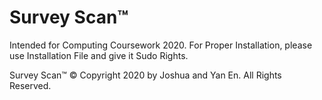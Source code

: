 # Survey Scan™
Intended for Computing Coursework 2020. 
For Proper Installation, please use Installation File and give it Sudo Rights. 

Survey Scan™ © Copyright 2020 by Joshua and Yan En. All Rights Reserved. 


